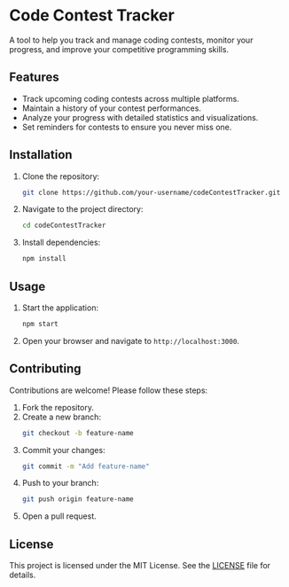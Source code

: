 # Code Contest Tracker

A tool to help you track and manage coding contests, monitor your progress, and improve your competitive programming skills.

## Features

- Track upcoming coding contests across multiple platforms.
- Maintain a history of your contest performances.
- Analyze your progress with detailed statistics and visualizations.
- Set reminders for contests to ensure you never miss one.

## Installation

1. Clone the repository:
   ```bash
   git clone https://github.com/your-username/codeContestTracker.git
   ```
2. Navigate to the project directory:
   ```bash
   cd codeContestTracker
   ```
3. Install dependencies:
   ```bash
   npm install
   ```

## Usage

1. Start the application:
   ```bash
   npm start
   ```
2. Open your browser and navigate to `http://localhost:3000`.

## Contributing

Contributions are welcome! Please follow these steps:

1. Fork the repository.
2. Create a new branch:
   ```bash
   git checkout -b feature-name
   ```
3. Commit your changes:
   ```bash
   git commit -m "Add feature-name"
   ```
4. Push to your branch:
   ```bash
   git push origin feature-name
   ```
5. Open a pull request.

## License

This project is licensed under the MIT License. See the [LICENSE](LICENSE) file for details.
